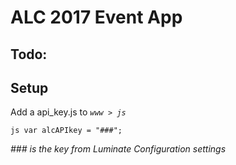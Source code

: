 ALC 2017 Event App
=====================

## Todo:


## Setup

Add a api_key.js to _`www > js`_

`js
var alcAPIkey = "###";
`

_### is the key from Luminate Configuration settings_
